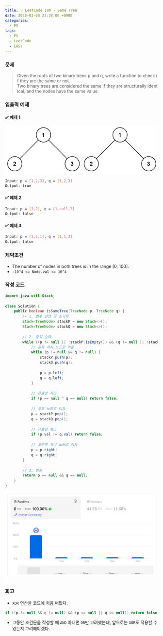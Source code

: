 ```yaml
---
title: 💡 LeetCode 100 - Same Tree
date: 2025-03-08 23:38:00 +0900
categories:
  - PS
tags:
  - PS
  - LeetCode
  - EASY
---
```


### 문제
>Given the roots of two binary trees p and q, write a function to check if they are the same or not.
>Two binary trees are considered the same if they are structurally identical, and the nodes have the same value.


### 입출력 예제
#### ✅ 예제 1
![](/assets/image/Pasted%20image%2020250528022552.png)
```bash
Input: p = [1,2,3], q = [1,2,3]
Output: true
```

#### ✅ 예제 2
```bash
Input: p = [1,2], q = [1,null,2]
Output: false
```

#### ✅ 예제 3
```bash
Input: p = [1,2,1], q = [1,1,2]
Output: false
```


### 제약조건
- The number of nodes in both trees is in the range [0, 100].   
- `-10^4 <= Node.val <= 10^4`


### 작성 코드
```java
import java.util.Stack;

class Solution {
	public boolean isSameTree(TreeNode p, TreeNode q) {
		// 1. 변수 선언 및 초기화
		Stack<TreeNode> stackP = new Stack<>();
		Stack<TreeNode> stackQ = new Stack<>();
		
		// 2. 중위 순회
		while ((p != null || !stackP.isEmpty()) && (q != null || !stackQ.isEmpty())) {
			// 왼쪽 자식 노드로 이동
			while (p != null && q != null) {
				stackP.push(p);
				stackQ.push(q);
				
				p = p.left;
				q = q.left;
			}
			
			// 유효성 체크
			if (p == null ^ q == null) return false;
			
			// 부모 노드로 이동
			p = stackP.pop();
			q = stackQ.pop();
			
			// 유효성 체크
			if (p.val != q.val) return false;
			
			// 오른쪽 자식 노드로 이동
			p = p.right;
			q = q.right;
		}
		
		// 3. 반환
		return p == null && q == null;
	}
}
```
![](/assets/image/Pasted%20image%2020250528022819.png)


### 회고
- `XOR` 연산을 코드에 처음 써봤다.

```java
if ((p != null && q != null) && (p == null || q == null)) return false;
```
- 그동안 조건문을 작성할 때 `AND` 아니면 `OR`만 고려했는데, 앞으로는 `XOR`도 적용할 수 있는지 고려해야겠다.